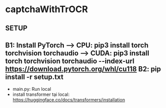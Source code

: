 # captchaWithTrOCR
SETUP
-------------------------------------------------------------------
B1: Install PyTorch
   --> CPU: pip3 install torch torchvision torchaudio
   --> CUDA: pip3 install torch torchvision torchaudio --index-url https://download.pytorch.org/whl/cu118
B2: pip install -r setup.txt
--------------------------------------------------------------------
- main.py: Run local
- install transformer tại local: https://huggingface.co/docs/transformers/installation
